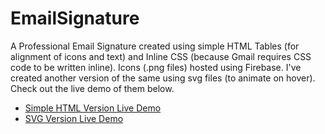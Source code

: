# EmailSignature
A Professional Email Signature created using simple HTML Tables (for alignment of icons and text) and Inline CSS (because Gmail requires CSS code to be written inline). Icons (.png files) hosted using Firebase. I've created another version of the same using svg files (to animate on hover). Check out the live demo of them below.
<br>
- <a href="https://firebasestorage.googleapis.com/v0/b/signature-b8932.appspot.com/o/NewSignFinal.html?alt=media&token=b6965cda-65c7-4756-97b9-ad458ca38f80">Simple HTML Version Live Demo</a>
- <a href="https://firebasestorage.googleapis.com/v0/b/signature-b8932.appspot.com/o/Signature.html?alt=media&token=467762aa-d50a-4b0e-8916-9e907bb1789e">SVG Version Live Demo</a>
